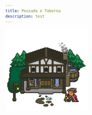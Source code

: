 ```yaml
---
title: Pousada e Taberna
description: test
---
```


![Pousada e Taberna](https://raw.githubusercontent.com/Orna-Brasil/Assets/main/Edificios/Inn.webp)